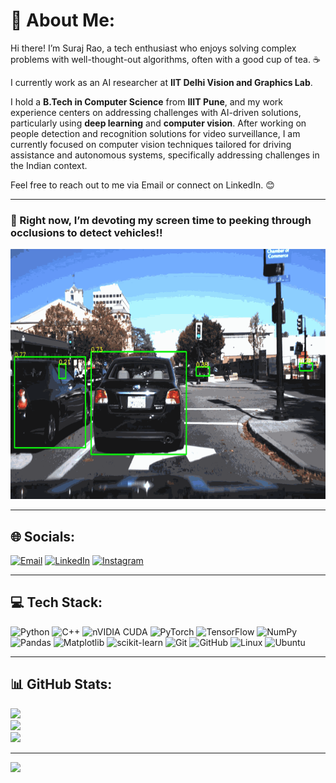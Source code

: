 # 💫 About Me:
Hi there! I’m Suraj Rao, a tech enthusiast who enjoys solving complex problems with well-thought-out algorithms, often with a good cup of tea. ☕

I currently work as an AI researcher at **IIT Delhi Vision and Graphics Lab**.

I hold a **B.Tech in Computer Science** from **IIIT Pune**, and my work experience centers on addressing challenges with AI-driven solutions, particularly using **deep learning** and **computer vision**. After working on people detection and recognition solutions for video surveillance, I am currently focused on computer vision techniques tailored for driving assistance and autonomous systems, specifically addressing challenges in the Indian context.

Feel free to reach out to me via Email or connect on LinkedIn. 😊

---

### 🚗 Right now, I’m devoting my screen time to peeking through occlusions to detect vehicles!!
<img src="https://github.com/surajrao2003/surajrao2003/raw/main/asset1.gif" height="400"/>

---

## 🌐 Socials:
[![Email](https://img.shields.io/badge/Email-D14836?style=for-the-badge&logo=gmail&logoColor=white)](mailto:surajrao20@cse.iiitp.ac.in) 
[![LinkedIn](https://img.shields.io/badge/LinkedIn-%230077B5.svg?style=for-the-badge&logo=linkedin&logoColor=white)](https://linkedin.com/in/surajrao2003) 
[![Instagram](https://img.shields.io/badge/Instagram-%23E4405F.svg?style=for-the-badge&logo=Instagram&logoColor=white)](https://instagram.com/_suraj_rao)  

---

## 💻 Tech Stack:
![Python](https://img.shields.io/badge/python-3670A0?style=for-the-badge&logo=python&logoColor=ffdd54) 
![C++](https://img.shields.io/badge/c++-%2300599C.svg?style=for-the-badge&logo=c%2B%2B&logoColor=white) 
![nVIDIA CUDA](https://img.shields.io/badge/cuda-000000.svg?style=for-the-badge&logo=nVIDIA&logoColor=green) 
![PyTorch](https://img.shields.io/badge/PyTorch-%23EE4C2C.svg?style=for-the-badge&logo=PyTorch&logoColor=white) 
![TensorFlow](https://img.shields.io/badge/TensorFlow-%23FF6F00.svg?style=for-the-badge&logo=TensorFlow&logoColor=white) 
![NumPy](https://img.shields.io/badge/numpy-%23013243.svg?style=for-the-badge&logo=numpy&logoColor=white) 
![Pandas](https://img.shields.io/badge/pandas-%23150458.svg?style=for-the-badge&logo=pandas&logoColor=white) 
![Matplotlib](https://img.shields.io/badge/Matplotlib-%23ffffff.svg?style=for-the-badge&logo=Matplotlib&logoColor=black) 
![scikit-learn](https://img.shields.io/badge/scikit--learn-%23F7931E.svg?style=for-the-badge&logo=scikit-learn&logoColor=white) 
![Git](https://img.shields.io/badge/git-%23F05033.svg?style=for-the-badge&logo=git&logoColor=white) 
![GitHub](https://img.shields.io/badge/github-%23121011.svg?style=for-the-badge&logo=github&logoColor=white) 
![Linux](https://img.shields.io/badge/Linux-FCC624?style=for-the-badge&logo=linux&logoColor=black) 
![Ubuntu](https://img.shields.io/badge/Ubuntu-E95420?style=for-the-badge&logo=ubuntu&logoColor=white)

---

## 📊 GitHub Stats:
![](https://github-readme-stats.vercel.app/api?username=surajrao2003&theme=dark&hide_border=false&include_all_commits=false&count_private=false)<br/>
![](https://github-readme-streak-stats.herokuapp.com/?user=surajrao2003&theme=dark&hide_border=false)<br/>
![](https://github-readme-stats.vercel.app/api/top-langs/?username=surajrao2003&theme=dark&hide_border=false&include_all_commits=false&count_private=false&layout=compact)

---

[![](https://visitcount.itsvg.in/api?id=surajrao2003&icon=0&color=0)](https://visitcount.itsvg.in)

